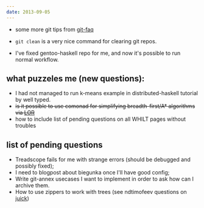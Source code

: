 ```yaml
---
date: 2013-09-05
---
```


  * some more git tips from [git-faq](http://www.kernel.org/pub/software/scm/git/docs/howto/)

  * `git clean` is a very nice command for clearing git repos.

  * I've fixed gentoo-haskell repo for me, and now it's possible to run normal workflow.

## what puzzeles me (new questions):

  * I had not managed to run k-means example in distributed-haskell tutorial by well typed.
  * <strike>is it possible to use comonad for simplifying breadth-first/A* algorithms
    via [LOR](http://www.linux.org.ru/forum/development/9550013)</strike>
  * how to include list of pending questions on all WHILT pages without troubles
  
## list of pending questions
  * Treadscope fails for me with strange errors (should be debugged and possibly fixed);
  * I need to blogpost about biegunka once I'll have good config;
  * Write git-annex usecases I want to implement in order to ask how can I archive them.
  * How to use zippers to work with trees (see ndtimofeev questions on [juick](http://juick.com/ndtimofeev/2504504))
